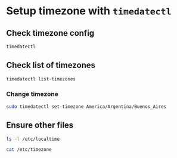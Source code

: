 # Setup timezone with `timedatectl`

## Check timezone config

```bash
timedatectl
```

## Check list of timezones

```bash
timedatectl list-timezones
```

### Change timezone

```bash
sudo timedatectl set-timezone America/Argentina/Buenos_Aires 
```

## Ensure other files

```bash
ls -l /etc/localtime
```

```bash
cat /etc/timezone
```

